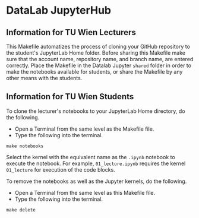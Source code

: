 # DataLab JupyterHub 

## Information for TU Wien Lecturers

This Makefile automatizes the process of cloning your GitHub repository to the student's JupyterLab Home folder. Before sharing this Makefile make sure that the account name, repository name, and branch name, are entered correctly. Place the Makefile in the Datalab Jupyter `shared` folder in order to make the notebooks available for students, or share the Makefile by any other means with the students.

## Information for TU Wien Students

To clone the lecturer's notebooks to your JupyterLab Home directory, do the following. 

- Open a Terminal from the same level as the Makefile file.
- Type the following into the terminal.

```
make notebooks
```

Select the kernel with the equivalent name as the `.ipynb` notebook to execute the notebook. For example, `01_lecture.ipynb` requires the kernel `01_lecture` for execution of the code blocks.

To remove the notebooks as well as the Jupyter kernels, do the following.

- Open a Terminal from the same level as this Makefile file.
- Type the following into the terminal.

```
make delete
```
